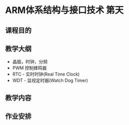 # ARM体系结构与接口技术 第天

## 课程目的

## 教学大纲

* 晶振，时钟，分频
* PWM 控制蜂鸣器
* RTC - 实时时钟(Real Time Clock)
* WDT - 监视定时器(Watch Dog Timer)

## 教学内容

## 作业安排